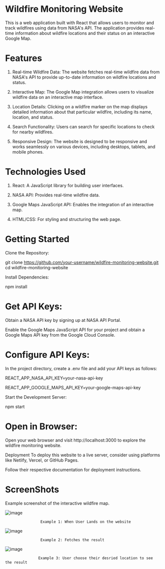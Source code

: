 # Wildfire Monitoring Website

This is a web application built with React that allows users to monitor and track wildfires using data from NASA's API.
The application provides real-time information about wildfire locations and their status on an interactive Google Map.

# Features

1. Real-time Wildfire Data: The website fetches real-time wildfire data from NASA's API to provide up-to-date information on wildfire locations and status.

2. Interactive Map: The Google Map integration allows users to visualize wildfire data on an interactive map interface.

3. Location Details: Clicking on a wildfire marker on the map displays detailed information about that particular wildfire, including its name, location, and status.

4. Search Functionality: Users can search for specific locations to check for nearby wildfires.

5. Responsive Design: The website is designed to be responsive and works seamlessly on various devices, including desktops, tablets, and mobile phones.

# Technologies Used

1. React: A JavaScript library for building user interfaces.

2.  NASA API: Provides real-time wildfire data.

3.  Google Maps JavaScript API: Enables the integration of an interactive map.

4.  HTML/CSS: For styling and structuring the web page.

# Getting Started

 Clone the Repository:

git clone https://github.com/your-username/wildfire-monitoring-website.git
cd wildfire-monitoring-website

 Install Dependencies:

npm install

# Get API Keys:

Obtain a NASA API key by signing up at NASA API Portal.

Enable the Google Maps JavaScript API for your project and obtain a Google Maps API key from the Google Cloud Console.

# Configure API Keys:

In the project directory, create a .env file and add your API keys as follows:

REACT_APP_NASA_API_KEY=your-nasa-api-key

REACT_APP_GOOGLE_MAPS_API_KEY=your-google-maps-api-key

Start the Development Server:

npm start

# Open in Browser:

Open your web browser and visit http://localhost:3000 to explore the wildfire monitoring website.

Deployment
To deploy this website to a live server, consider using platforms like Netlify, Vercel, or GitHub Pages.

Follow their respective documentation for deployment instructions.


# ScreenShots

Example screenshot of the interactive wildfire map.

![image](https://github.com/Divesh1207/Wild_Fire_App/assets/88198940/fcd6dccd-4325-4d7a-9455-e01e36ce6352)

                    Example 1: When User Lands on the website 


![image](https://github.com/Divesh1207/Wild_Fire_App/assets/88198940/63a090f4-38aa-497a-ba8b-2b8dcb784a5c)

                    Example 2: Fetches the result 

![image](https://github.com/Divesh1207/Wild_Fire_App/assets/88198940/64f1c78c-9577-4702-b0e2-b80488f05ae1)


                   Example 3: User choose their desried location to see the result




